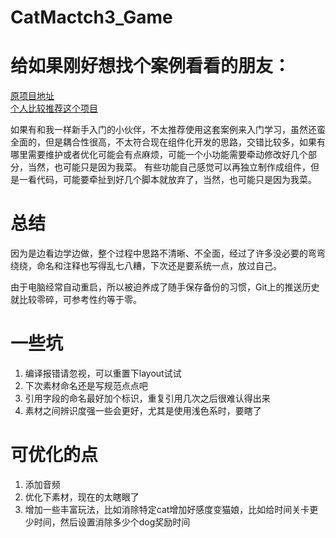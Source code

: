 # CatMactch3_Game

# 给如果刚好想找个案例看看的朋友：  
[原项目地址](https://github.com/daltonbr/Match3)  
[个人比较推荐这个项目](https://linxinfa.blog.csdn.net/article/details/114111469)  
  
如果有和我一样新手入门的小伙伴，不太推荐使用这套案例来入门学习，虽然还蛮全面的，但是耦合性很高，不太符合现在组件化开发的思路，交错比较多，如果有哪里需要维护或者优化可能会有点麻烦，可能一个小功能需要牵动修改好几个部分，当然，也可能只是因为我菜。
有些功能自己感觉可以再独立制作成组件，但是一看代码，可能要牵扯到好几个脚本就放弃了，当然，也可能只是因为我菜。

# 总结
因为是边看边学边做，整个过程中思路不清晰、不全面，经过了许多没必要的弯弯绕绕，命名和注释也写得乱七八糟，下次还是要系统一点，放过自己。

由于电脑经常自动重启，所以被迫养成了随手保存备份的习惯，Git上的推送历史就比较零碎，可参考性约等于零。

# 一些坑
1. 编译报错请忽视，可以重置下layout试试
2. 下次素材命名还是写规范点点吧
3. 引用字段的命名最好加个标识，重复引用几次之后很难认得出来
4. 素材之间辨识度强一些会更好，尤其是使用浅色系时，要瞎了

# 可优化的点
1. 添加音频
2. 优化下素材，现在的太瞎眼了
3. 增加一些丰富玩法，比如消除特定cat增加好感度变猫娘，比如给时间关卡更少时间，然后设置消除多少个dog奖励时间
